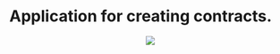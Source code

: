 # Application for creating contracts.

<div style="text-align:center"><img src="https://user-images.githubusercontent.com/63222456/165948506-b753ea95-4303-44f9-bcdf-9050fbcec979.png"/></div> 
